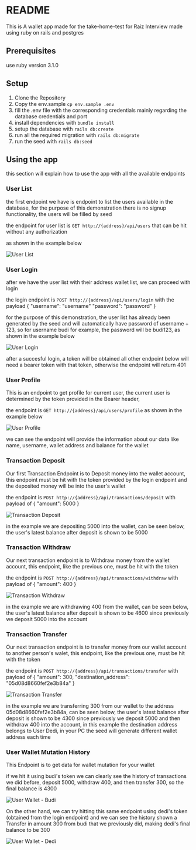 # README

This is A wallet app made for the take-home-test for Raiz Interview 
made using ruby on rails and postgres

## Prerequisites

use ruby version 3.1.0

## Setup

1. Clone the Repository
2. Copy the env.sample `cp env.sample .env`
3. fill the .env file with the corresponding credentials mainly regarding the database credentials and port
4. install dependencies with `bundle install`
5. setup the database with `rails db:create`
6. run all the required migration with `rails db:migrate`
7. run the seed with `rails db:seed`

## Using the app

this section will explain how to use the app with all the available endpoints

### User List
the first endpoint we have is endpoint to list the users available in the database, for the purpose of this demonstration there is no signup functionality, the users will be filled by seed

the endpoint for user list is `GET http://{address}/api/users` that can be hit without any authorization

as shown in the example below

![User List](img/user-list)

### User Login
after we have the user list with their address wallet list, we can proceed with login

the login endpoint is `POST http://{address}/api/users/login`
with the payload 
{
    "username": "username"
    "password": "password"
}

for the purpose of this demonstration, the user list has already been generated by the seed and will automatically have password of username + 123, so for username budi for example, the password will be budi123, as shown in the example below

![User Login](img/login-budi)

after a succesful login, a token will be obtained
all other endpoint below will need a bearer token with that token, otherwise the endpoint will return 401

### User Profile
This is an endpoint to get profile for current user, the current user is determined by the token provided in the Bearer header, 

the endpoint is `GET http://{address}/api/users/profile`
as shown in the example below

![User Profile](img/profile-budi)

we can see the endpoint will provide the information about our data like name, username, wallet address and balance for the wallet


### Transaction Deposit
Our first Transaction Endpoint is to Deposit money into the wallet account, this endpoint must be hit with the token provided by the login endpoint and the deposited money will be into the user's wallet

the endpoint is `POST http://{address}/api/transactions/deposit`
with payload of 
{
    "amount": 5000
}

![Transaction Deposit](img/deposit-budi)

in the example we are depositing 5000 into the wallet, can be seen below, the user's latest balance after deposit is shown to be 5000

### Transaction Withdraw
Our next transaction endpoint is to Withdraw money from the wallet account, this endpoint, like the previous one, must be hit with the token

the endpoint is `POST http://{address}/api/transactions/withdraw`
with payload of 
{
    "amount": 400
}

![Transaction Withdraw](img/withdraw-budi)

in the example we are withdrawing 400 from the wallet, can be seen below, the user's latest balance after deposit is shown to be 4600 since previously we deposit 5000 into the account

### Transaction Transfer
Our next transaction endpoint is to transfer money from our wallet account to another person's walet, this endpoint, like the previous one, must be hit with the token

the endpoint is `POST http://{address}/api/transactions/transfer`
with payload of 
{
    "amount": 300,
    "destination_address": "05d08d8660fef2e3b84a"
}

![Transaction Transfer](img/transfer-budi)

in the example we are transferring 300 from our wallet to the address 05d08d8660fef2e3b84a, can be seen below, the user's latest balance after deposit is shown to be 4300 since previously we deposit 5000 and then withdraw 400 into the account, in this example the destination address belongs to User Dedi, in your PC the seed will generate different wallet address each time

### User Wallet Mutation History
This Endpoint is to get data for wallet mutation for your wallet

if we hit it using budi's token we can clearly see the history of transactions we did before, deposit 5000, withdraw 400, and then transfer 300, so the final balance is 4300

![User Wallet - Budi](img/wallet-budi)

On the other hand, we can try hitting this same endpoint using dedi's token (obtained from the login endpoint)
and we can see the history shown a Transfer in amount 300 from budi that we previously did, making dedi's final balance to be 300

![User Wallet - Dedi](img/wallet-dedi)